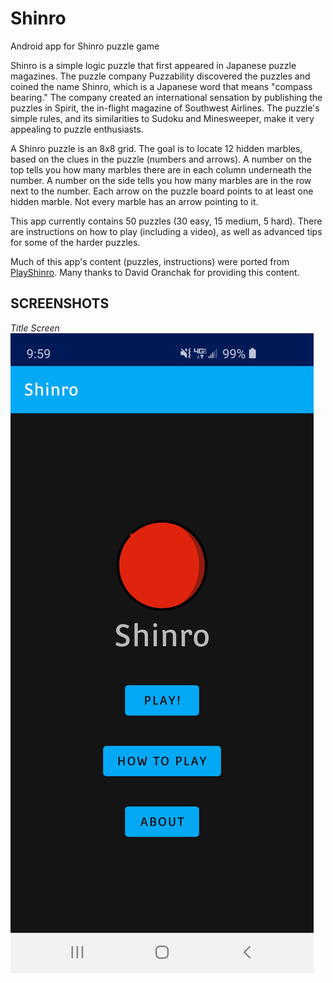 # Shinro
Android app for Shinro puzzle game

Shinro is a simple logic puzzle that first appeared in Japanese puzzle magazines. The puzzle company Puzzability discovered the puzzles and coined the name Shinro, which is a Japanese word that means "compass bearing." The company created an international sensation by publishing the puzzles in Spirit, the in-flight magazine of Southwest Airlines. The puzzle's simple rules, and its similarities to Sudoku and Minesweeper, make it very appealing to puzzle enthusiasts. 

A Shinro puzzle is an 8x8 grid. The goal is to locate 12 hidden marbles, based on the clues in the puzzle (numbers and arrows). A number on the top tells you how many marbles there are in each column underneath the number. A number on the side tells you how many marbles are in the row next to the number. Each arrow on the puzzle board points to at least one hidden marble. Not every marble has an arrow pointing to it.

This app currently contains 50 puzzles (30 easy, 15 medium, 5 hard). There are instructions on how to play (including a video), as well as advanced tips for some of the harder puzzles.

Much of this app's content (puzzles, instructions) were ported from [PlayShinro](http://playshinro.com). Many thanks to David Oranchak for providing this content.

## SCREENSHOTS
<i>Title Screen</i></br>
![Title Screen](.img/screenshots/title_fragment.jpg)
</br>
